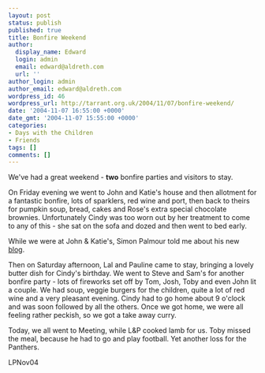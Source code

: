 ```yaml
---
layout: post
status: publish
published: true
title: Bonfire Weekend
author:
  display_name: Edward
  login: admin
  email: edward@aldreth.com
  url: ''
author_login: admin
author_email: edward@aldreth.com
wordpress_id: 46
wordpress_url: http://tarrant.org.uk/2004/11/07/bonfire-weekend/
date: '2004-11-07 16:55:00 +0000'
date_gmt: '2004-11-07 15:55:00 +0000'
categories:
- Days with the Children
- Friends
tags: []
comments: []
---
```

<p>We've had a great weekend - <b>two</b> bonfire parties and visitors to stay.</p>
<p>On Friday evening we went to John and Katie's house and then allotment for a fantastic bonfire, lots of sparklers, red wine and port, then back to theirs for pumpkin soup, bread, cakes and Rose's extra special chocolate brownies.  Unfortunately Cindy was too worn out by her treatment to come to any of this - she sat on the sofa and dozed and then went to bed early.</p>
<p>While we were at John & Katie's, Simon Palmour told me about his new <a href="http://palmour.blogspot.com/">blog</a>.</p>
<p>Then on Saturday afternoon, Lal and Pauline came to stay, bringing a lovely butter dish for Cindy's birthday.  We went to Steve and Sam's for another bonfire party - lots of fireworks set off by Tom, Josh, Toby and even John lit a couple.  We had soup, veggie burgers for the children, quite a lot of red wine and a very pleasant evening.  Cindy had to go home about 9 o'clock and was soon followed by all the others.  Once we got home, we were all feeling rather peckish, so we got a take away curry.</p>
<p>Today, we all went to Meeting, while L&P cooked lamb for us.  Toby missed the meal, because he had to go and play football.  Yet another loss for the Panthers.</p>
<p><wpg2>LPNov04</wpg2></p>
